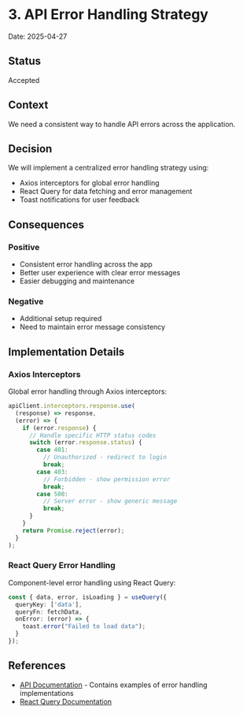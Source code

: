 
# 3. API Error Handling Strategy

Date: 2025-04-27

## Status

Accepted

## Context

We need a consistent way to handle API errors across the application.

## Decision

We will implement a centralized error handling strategy using:
- Axios interceptors for global error handling
- React Query for data fetching and error management
- Toast notifications for user feedback

## Consequences

### Positive
- Consistent error handling across the app
- Better user experience with clear error messages
- Easier debugging and maintenance

### Negative
- Additional setup required
- Need to maintain error message consistency

## Implementation Details

### Axios Interceptors

Global error handling through Axios interceptors:

```typescript
apiClient.interceptors.response.use(
  (response) => response,
  (error) => {
    if (error.response) {
      // Handle specific HTTP status codes
      switch (error.response.status) {
        case 401:
          // Unauthorized - redirect to login
          break;
        case 403:
          // Forbidden - show permission error
          break;
        case 500:
          // Server error - show generic message
          break;
      }
    }
    return Promise.reject(error);
  }
);
```

### React Query Error Handling

Component-level error handling using React Query:

```typescript
const { data, error, isLoading } = useQuery({
  queryKey: ['data'],
  queryFn: fetchData,
  onError: (error) => {
    toast.error("Failed to load data");
  }
});
```

## References

- [API Documentation](../API.md) - Contains examples of error handling implementations
- [React Query Documentation](https://tanstack.com/query/latest/docs/react/overview)
